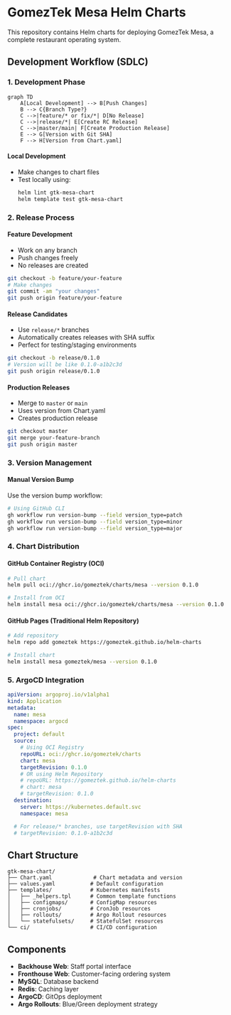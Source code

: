 # GomezTek Mesa Helm Charts

This repository contains Helm charts for deploying GomezTek Mesa, a complete restaurant operating system.

## Development Workflow (SDLC)

### 1. Development Phase
```mermaid
graph TD
    A[Local Development] --> B[Push Changes]
    B --> C{Branch Type?}
    C -->|feature/* or fix/*| D[No Release]
    C -->|release/*| E[Create RC Release]
    C -->|master/main| F[Create Production Release]
    E --> G[Version with Git SHA]
    F --> H[Version from Chart.yaml]
```

#### Local Development
- Make changes to chart files
- Test locally using:
  ```zsh
  helm lint gtk-mesa-chart
  helm template test gtk-mesa-chart
  ```

### 2. Release Process

#### Feature Development
- Work on any branch
- Push changes freely
- No releases are created
```zsh
git checkout -b feature/your-feature
# Make changes
git commit -am "your changes"
git push origin feature/your-feature
```

#### Release Candidates
- Use `release/*` branches
- Automatically creates releases with SHA suffix
- Perfect for testing/staging environments
```zsh
git checkout -b release/0.1.0
# Version will be like 0.1.0-a1b2c3d
git push origin release/0.1.0
```

#### Production Releases
- Merge to `master` or `main`
- Uses version from Chart.yaml
- Creates production release
```zsh
git checkout master
git merge your-feature-branch
git push origin master
```

### 3. Version Management

#### Manual Version Bump
Use the version bump workflow:
```zsh
# Using GitHub CLI
gh workflow run version-bump --field version_type=patch
gh workflow run version-bump --field version_type=minor
gh workflow run version-bump --field version_type=major
```

### 4. Chart Distribution

#### GitHub Container Registry (OCI)
```zsh
# Pull chart
helm pull oci://ghcr.io/gomeztek/charts/mesa --version 0.1.0

# Install from OCI
helm install mesa oci://ghcr.io/gomeztek/charts/mesa --version 0.1.0
```

#### GitHub Pages (Traditional Helm Repository)
```zsh
# Add repository
helm repo add gomeztek https://gomeztek.github.io/helm-charts

# Install chart
helm install mesa gomeztek/mesa --version 0.1.0
```

### 5. ArgoCD Integration

```yaml
apiVersion: argoproj.io/v1alpha1
kind: Application
metadata:
  name: mesa
  namespace: argocd
spec:
  project: default
  source:
    # Using OCI Registry
    repoURL: oci://ghcr.io/gomeztek/charts
    chart: mesa
    targetRevision: 0.1.0
    # OR using Helm Repository
    # repoURL: https://gomeztek.github.io/helm-charts
    # chart: mesa
    # targetRevision: 0.1.0
  destination:
    server: https://kubernetes.default.svc
    namespace: mesa

  # For release/* branches, use targetRevision with SHA
  # targetRevision: 0.1.0-a1b2c3d
```

## Chart Structure
```
gtk-mesa-chart/
├── Chart.yaml             # Chart metadata and version
├── values.yaml           # Default configuration
├── templates/            # Kubernetes manifests
│   ├── _helpers.tpl      # Common template functions
│   ├── configmaps/       # ConfigMap resources
│   ├── cronjobs/         # CronJob resources
│   ├── rollouts/         # Argo Rollout resources
│   └── statefulsets/     # StatefulSet resources
└── ci/                   # CI/CD configuration
```

## Components
- **Backhouse Web**: Staff portal interface
- **Fronthouse Web**: Customer-facing ordering system
- **MySQL**: Database backend
- **Redis**: Caching layer
- **ArgoCD**: GitOps deployment
- **Argo Rollouts**: Blue/Green deployment strategy
